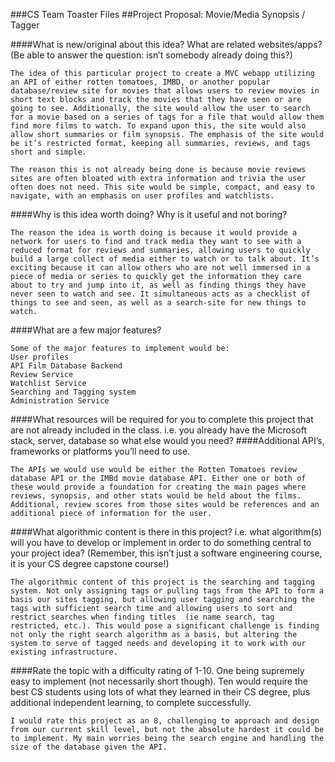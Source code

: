 ###CS Team Toaster Files
##Project Proposal: Movie/Media Synopsis / Tagger


####What is new/original about this idea? What are related websites/apps? (Be able to answer the question: isn’t somebody already doing this?)
 
    The idea of this particular project to create a MVC webapp utilizing an API of either rotten tomatoes, IMBD, or another popular database/review site for movies that allows users to review movies in short text blocks and track the movies that they have seen or are going to see. Additionally, the site would allow the user to search for a movie based on a series of tags for a file that would allow them find more films to watch. To expand upon this, the site would also allow short summaries or film synopsis. The emphasis of the site would be it’s restricted format, keeping all summaries, reviews, and tags short and simple.
    
    The reason this is not already being done is because movie reviews sites are often bloated with extra information and trivia the user often does not need. This site would be simple, compact, and easy to navigate, with an emphasis on user profiles and watchlists.
 
####Why is this idea worth doing? Why is it useful and not boring?
 
    The reason the idea is worth doing is because it would provide a network for users to find and track media they want to see with a reduced format for reviews and summaries, allowing users to quickly build a large collect of media either to watch or to talk about. It’s exciting because it can allow others who are not well immersed in a piece of media or series to quickly get the information they care about to try and jump into it, as well as finding things they have never seen to watch and see. It simultaneous acts as a checklist of things to see and seen, as well as a search-site for new things to watch.
 
 
####What are a few major features?
 
    Some of the major features to implement would be:
    User profiles
    API Film Database Backend
    Review Service
    Watchlist Service
    Searching and Tagging system
    Administration Service
 
 
####What resources will be required for you to complete this project that are not already included in the class. i.e. you already have the Microsoft stack, server, database so what else would you need? 
####Additional API’s, frameworks or platforms you’ll need to use.

    The APIs we would use would be either the Rotten Tomatoes review database API or the IMBd movie database API. Either one or both of these would provide a foundation for creating the main pages where reviews, synopsis, and other stats would be held about the films. Additional, review scores from those sites would be references and an additional piece of information for the user.
 
 
####What algorithmic content is there in this project? i.e. what algorithm(s) will you have to develop or implement in order to do something central to your project idea? (Remember, this isn’t just a software engineering course, it is your CS degree capstone course!)
 
    The algorithmic content of this project is the searching and tagging system. Not only assigning tags or pulling tags from the API to form a basis our sites tagging, but allowing user tagging and searching the tags with sufficient search time and allowing users to sort and restrict searches when finding titles  (ie name search, tag restricted, etc.). This would pose a significant challenge is finding not only the right search algorithm as a basis, but altering the system to serve of tagged needs and developing it to work with our existing infrastructure. 
 
 
####Rate the topic with a difficulty rating of 1-10. One being supremely easy to implement (not necessarily short though). Ten would require the best CS students using lots of what they learned in their CS degree, plus additional independent learning, to complete successfully.

    I would rate this project as an 8, challenging to approach and design from our current skill level, but not the absolute hardest it could be to implement. My main worries being the search engine and handling the size of the database given the API.
